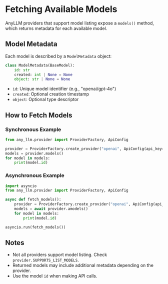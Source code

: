 # Fetching Available Models

AnyLLM providers that support model listing expose a `models()` method, which returns metadata for each available model.

## Model Metadata

Each model is described by a `ModelMetadata` object:

```python
class ModelMetadata(BaseModel):
    id: str
    created: int | None = None
    object: str | None = None
```

- `id`: Unique model identifier (e.g., "openai/gpt-4o")
- `created`: Optional creation timestamp
- `object`: Optional type descriptor

## How to Fetch Models

### Synchronous Example

```python
from any_llm.provider import ProviderFactory, ApiConfig

provider = ProviderFactory.create_provider("openai", ApiConfig(api_key="YOUR_API_KEY"))
models = provider.models()
for model in models:
    print(model.id)
```

### Asynchronous Example

```python
import asyncio
from any_llm.provider import ProviderFactory, ApiConfig

async def fetch_models():
    provider = ProviderFactory.create_provider("openai", ApiConfig(api_key="YOUR_API_KEY"))
    models = await provider.amodels()
    for model in models:
        print(model.id)

asyncio.run(fetch_models())
```

## Notes

- Not all providers support model listing. Check `provider.SUPPORTS_LIST_MODELS`.
- Returned models may include additional metadata depending on the provider.
- Use the model `id` when making API calls.
